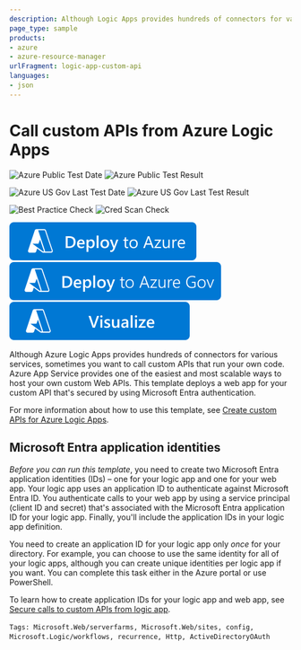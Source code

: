```yaml
---
description: Although Logic Apps provides hundreds of connectors for various services, you might want to call APIs that run your own code. One of the easiest and most scalable ways to host your own web APIs is by using Azure App Service. This template deploys a Web app for your custom API and secures that API by using Microsoft Entra authentication.
page_type: sample
products:
- azure
- azure-resource-manager
urlFragment: logic-app-custom-api
languages:
- json
---
```

# Call custom APIs from Azure Logic Apps

![Azure Public Test Date](https://azurequickstartsservice.blob.core.windows.net/badges/quickstarts/microsoft.logic/logic-app-custom-api/PublicLastTestDate.svg)
![Azure Public Test Result](https://azurequickstartsservice.blob.core.windows.net/badges/quickstarts/microsoft.logic/logic-app-custom-api/PublicDeployment.svg)

![Azure US Gov Last Test Date](https://azurequickstartsservice.blob.core.windows.net/badges/quickstarts/microsoft.logic/logic-app-custom-api/FairfaxLastTestDate.svg)
![Azure US Gov Last Test Result](https://azurequickstartsservice.blob.core.windows.net/badges/quickstarts/microsoft.logic/logic-app-custom-api/FairfaxDeployment.svg)

![Best Practice Check](https://azurequickstartsservice.blob.core.windows.net/badges/quickstarts/microsoft.logic/logic-app-custom-api/BestPracticeResult.svg)
![Cred Scan Check](https://azurequickstartsservice.blob.core.windows.net/badges/quickstarts/microsoft.logic/logic-app-custom-api/CredScanResult.svg)

[![Deploy To Azure](https://raw.githubusercontent.com/Azure/azure-quickstart-templates/master/1-CONTRIBUTION-GUIDE/images/deploytoazure.svg?sanitize=true)](https://portal.azure.com/#create/Microsoft.Template/uri/https%3A%2F%2Fraw.githubusercontent.com%2FAzure%2Fazure-quickstart-templates%2Fmaster%2Fquickstarts%2Fmicrosoft.logic%2Flogic-app-custom-api%2Fazuredeploy.json)
[![Deploy To Azure US Gov](https://raw.githubusercontent.com/Azure/azure-quickstart-templates/master/1-CONTRIBUTION-GUIDE/images/deploytoazuregov.svg?sanitize=true)](https://portal.azure.us/#create/Microsoft.Template/uri/https%3A%2F%2Fraw.githubusercontent.com%2FAzure%2Fazure-quickstart-templates%2Fmaster%2Fquickstarts%2Fmicrosoft.logic%2Flogic-app-custom-api%2Fazuredeploy.json)
[![Visualize](https://raw.githubusercontent.com/Azure/azure-quickstart-templates/master/1-CONTRIBUTION-GUIDE/images/visualizebutton.svg?sanitize=true)](http://armviz.io/#/?load=https%3A%2F%2Fraw.githubusercontent.com%2FAzure%2Fazure-quickstart-templates%2Fmaster%2Fquickstarts%2Fmicrosoft.logic%2Flogic-app-custom-api%2Fazuredeploy.json)

Although Azure Logic Apps provides hundreds of connectors for various services, sometimes you want to call custom APIs that run your own code. Azure App Service provides one of the easiest and most scalable ways to host your own custom Web APIs. This template deploys a web app for your custom API that's secured by using Microsoft Entra authentication.

For more information about how to use this template, see [Create custom APIs for Azure Logic Apps](https://docs.microsoft.com/azure/logic-apps/logic-apps-create-api-app).

<a name='azure-ad-application-identities'></a>

## Microsoft Entra application identities

*Before you can run this template*, you need to create two Microsoft Entra application identities (IDs) – one for your logic app and one for your web app. Your logic app uses an application ID to authenticate against Microsoft Entra ID. You authenticate calls to your web app by using a service principal (client ID and secret) that's associated with the Microsoft Entra application ID for your logic app. Finally, you'll include the application IDs in your logic app definition.

You need to create an application ID for your logic app only *once* for your directory. For example, you can choose to use the same identity for all of your logic apps, although you can create unique identities per logic app if you want. You can complete this task either in the Azure portal or use PowerShell.

To learn how to create application IDs for your logic app and web app, see [Secure calls to custom APIs from logic app](https://docs.microsoft.com/azure/logic-apps/logic-apps-custom-api-authentication).

`Tags: Microsoft.Web/serverfarms, Microsoft.Web/sites, config, Microsoft.Logic/workflows, recurrence, Http, ActiveDirectoryOAuth`
